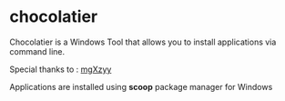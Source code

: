 # chocolatier
Chocolatier is a Windows Tool that allows you to install applications via command line.

Special thanks to : [mgXzyy](https://github.com/mariangXzyy/)

Applications are installed using **scoop** package manager for Windows
